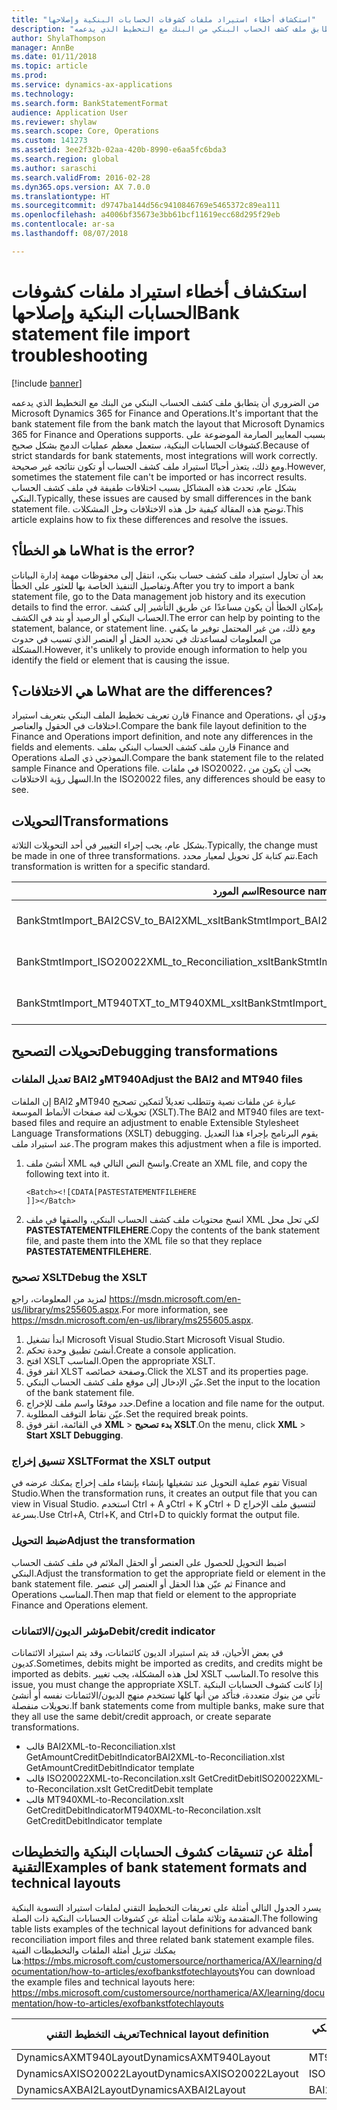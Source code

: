 ```yaml
---
title: "استكشاف أخطاء استيراد ملفات كشوفات الحسابات البنكية وإصلاحها"
description: "من الضروري أن يتطابق ملف كشف الحساب البنكي من البنك مع التخطيط الذي يدعمه Microsoft Dynamics 365 for Finance and Operations. بسبب المعايير الصارمة الموضوعة على كشوفات الحسابات البنكية، ستعمل معظم عمليات الدمج بشكل صحيح. ومع ذلك، يتعذر أحيانًا استيراد ملف كشف الحساب أو تكون نتائجه غير صحيحة. بشكل عام، تحدث هذه المشاكل بسبب اختلافات طفيفة في ملف كشف الحساب البنكي. توضح هذه المقالة كيفية حل هذه الاختلافات وحل المشكلات."
author: ShylaThompson
manager: AnnBe
ms.date: 01/11/2018
ms.topic: article
ms.prod: 
ms.service: dynamics-ax-applications
ms.technology: 
ms.search.form: BankStatementFormat
audience: Application User
ms.reviewer: shylaw
ms.search.scope: Core, Operations
ms.custom: 141273
ms.assetid: 3ee2f32b-02aa-420b-8990-e6aa5fc6bda3
ms.search.region: global
ms.author: saraschi
ms.search.validFrom: 2016-02-28
ms.dyn365.ops.version: AX 7.0.0
ms.translationtype: HT
ms.sourcegitcommit: d9747ba144d56c9410846769e5465372c89ea111
ms.openlocfilehash: a4006bf35673e3bb61bcf11619ecc68d295f29eb
ms.contentlocale: ar-sa
ms.lasthandoff: 08/07/2018

---
```


# <a name="bank-statement-file-import-troubleshooting"></a><span data-ttu-id="9fa00-107">استكشاف أخطاء استيراد ملفات كشوفات الحسابات البنكية وإصلاحها</span><span class="sxs-lookup"><span data-stu-id="9fa00-107">Bank statement file import troubleshooting</span></span>

[!include [banner](../includes/banner.md)]

<span data-ttu-id="9fa00-108">من الضروري أن يتطابق ملف كشف الحساب البنكي من البنك مع التخطيط الذي يدعمه Microsoft Dynamics 365 for Finance and Operations.</span><span class="sxs-lookup"><span data-stu-id="9fa00-108">It's important that the bank statement file from the bank match the layout that Microsoft Dynamics 365 for Finance and Operations supports.</span></span> <span data-ttu-id="9fa00-109">بسبب المعايير الصارمة الموضوعة على كشوفات الحسابات البنكية، ستعمل معظم عمليات الدمج بشكل صحيح.</span><span class="sxs-lookup"><span data-stu-id="9fa00-109">Because of strict standards for bank statements, most integrations will work correctly.</span></span> <span data-ttu-id="9fa00-110">ومع ذلك، يتعذر أحيانًا استيراد ملف كشف الحساب أو تكون نتائجه غير صحيحة.</span><span class="sxs-lookup"><span data-stu-id="9fa00-110">However, sometimes the statement file can't be imported or has incorrect results.</span></span> <span data-ttu-id="9fa00-111">بشكل عام، تحدث هذه المشاكل بسبب اختلافات طفيفة في ملف كشف الحساب البنكي.</span><span class="sxs-lookup"><span data-stu-id="9fa00-111">Typically, these issues are caused by small differences in the bank statement file.</span></span> <span data-ttu-id="9fa00-112">توضح هذه المقالة كيفية حل هذه الاختلافات وحل المشكلات.</span><span class="sxs-lookup"><span data-stu-id="9fa00-112">This article explains how to fix these differences and resolve the issues.</span></span>

<a name="what-is-the-error"></a><span data-ttu-id="9fa00-113">ما هو الخطأ؟</span><span class="sxs-lookup"><span data-stu-id="9fa00-113">What is the error?</span></span>
------------------

<span data-ttu-id="9fa00-114">بعد أن تحاول استيراد ملف كشف حساب بنكي، انتقل إلى محفوظات مهمة إدارة البيانات وتفاصيل التنفيذ الخاصة بها للعثور على الخطأ.</span><span class="sxs-lookup"><span data-stu-id="9fa00-114">After you try to import a bank statement file, go to the Data management job history and its execution details to find the error.</span></span> <span data-ttu-id="9fa00-115">بإمكان الخطأ أن يكون مساعدًا عن طريق التأشير إلى كشف الحساب البنكي أو الرصيد أو بند في الكشف.</span><span class="sxs-lookup"><span data-stu-id="9fa00-115">The error can help by pointing to the statement, balance, or statement line.</span></span> <span data-ttu-id="9fa00-116">ومع ذلك، من غير المحتمل توفير ما يكفي من المعلومات لمساعدتك في تحديد الحقل أو العنصر الذي تسبب في حدوث المشكلة.</span><span class="sxs-lookup"><span data-stu-id="9fa00-116">However, it's unlikely to provide enough information to help you identify the field or element that is causing the issue.</span></span>

## <a name="what-are-the-differences"></a><span data-ttu-id="9fa00-117">ما هي الاختلافات؟</span><span class="sxs-lookup"><span data-stu-id="9fa00-117">What are the differences?</span></span>
<span data-ttu-id="9fa00-118">قارن تعريف تخطيط الملف البنكي بتعريف استيراد Finance and Operations، ودوّن أي اختلافات في الحقول والعناصر.</span><span class="sxs-lookup"><span data-stu-id="9fa00-118">Compare the bank file layout definition to the Finance and Operations import definition, and note any differences in the fields and elements.</span></span> <span data-ttu-id="9fa00-119">‏قارن ملف كشف الحساب البنكي بملف Finance and Operations النموذجي ذي الصلة.</span><span class="sxs-lookup"><span data-stu-id="9fa00-119">Compare the bank statement file to the related sample Finance and Operations file.</span></span> <span data-ttu-id="9fa00-120">في ملفات ISO20022، يجب أن يكون من السهل رؤية الاختلافات.‬</span><span class="sxs-lookup"><span data-stu-id="9fa00-120">In the ISO20022 files, any differences should be easy to see.</span></span>

## <a name="transformations"></a><span data-ttu-id="9fa00-121">التحويلات</span><span class="sxs-lookup"><span data-stu-id="9fa00-121">Transformations</span></span>
<span data-ttu-id="9fa00-122">بشكل عام، يجب إجراء التغيير في أحد التحويلات الثلاثة.</span><span class="sxs-lookup"><span data-stu-id="9fa00-122">Typically, the change must be made in one of three transformations.</span></span> <span data-ttu-id="9fa00-123">تتم كتابة كل تحويل لمعيار محدد.</span><span class="sxs-lookup"><span data-stu-id="9fa00-123">Each transformation is written for a specific standard.</span></span>

| <span data-ttu-id="9fa00-124">اسم المورد</span><span class="sxs-lookup"><span data-stu-id="9fa00-124">Resource name</span></span>                                         | <span data-ttu-id="9fa00-125">اسم الملف</span><span class="sxs-lookup"><span data-stu-id="9fa00-125">File name</span></span>                          |
|-------------------------------------------------------|------------------------------------|
| <span data-ttu-id="9fa00-126">BankStmtImport\_BAI2CSV\_to\_BAI2XML\_xslt</span><span class="sxs-lookup"><span data-stu-id="9fa00-126">BankStmtImport\_BAI2CSV\_to\_BAI2XML\_xslt</span></span>            | <span data-ttu-id="9fa00-127">BAI2CSV-to-BAI2XML.xslt</span><span class="sxs-lookup"><span data-stu-id="9fa00-127">BAI2CSV-to-BAI2XML.xslt</span></span>            |
| <span data-ttu-id="9fa00-128">BankStmtImport\_ISO20022XML\_to\_Reconciliation\_xslt</span><span class="sxs-lookup"><span data-stu-id="9fa00-128">BankStmtImport\_ISO20022XML\_to\_Reconciliation\_xslt</span></span> | <span data-ttu-id="9fa00-129">ISO20022XML-to-Reconciliation.xslt</span><span class="sxs-lookup"><span data-stu-id="9fa00-129">ISO20022XML-to-Reconciliation.xslt</span></span> |
| <span data-ttu-id="9fa00-130">BankStmtImport\_MT940TXT\_to\_MT940XML\_xslt</span><span class="sxs-lookup"><span data-stu-id="9fa00-130">BankStmtImport\_MT940TXT\_to\_MT940XML\_xslt</span></span>          | <span data-ttu-id="9fa00-131">MT940TXT-to-MT940XML.xslt</span><span class="sxs-lookup"><span data-stu-id="9fa00-131">MT940TXT-to-MT940XML.xslt</span></span>          |

## <a name="debugging-transformations"></a><span data-ttu-id="9fa00-132">تحويلات التصحيح</span><span class="sxs-lookup"><span data-stu-id="9fa00-132">Debugging transformations</span></span>
### <a name="adjust-the-bai2-and-mt940-files"></a><span data-ttu-id="9fa00-133">تعديل الملفات BAI2 وMT940</span><span class="sxs-lookup"><span data-stu-id="9fa00-133">Adjust the BAI2 and MT940 files</span></span>

<span data-ttu-id="9fa00-134">إن الملفات BAI2 وMT940 عبارة عن ملفات نصية وتتطلب تعديلاً لتمكين تصحيح تحويلات لغة صفحات الأنماط الموسعة (XSLT).</span><span class="sxs-lookup"><span data-stu-id="9fa00-134">The BAI2 and MT940 files are text-based files and require an adjustment to enable Extensible Stylesheet Language Transformations (XSLT) debugging.</span></span> <span data-ttu-id="9fa00-135">يقوم البرنامج بإجراء هذا التعديل عند استيراد ملف.</span><span class="sxs-lookup"><span data-stu-id="9fa00-135">The program makes this adjustment when a file is imported.</span></span>

1.  <span data-ttu-id="9fa00-136">أنشئ ملف XML وانسخ النص التالي فيه.</span><span class="sxs-lookup"><span data-stu-id="9fa00-136">Create an XML file, and copy the following text into it.</span></span>

        <Batch><![CDATA[PASTESTATEMENTFILEHERE
        ]]></Batch>

2.  <span data-ttu-id="9fa00-137">انسخ محتويات ملف كشف الحساب البنكي، والصقها في ملف XML لكي تحل محل **PASTESTATEMENTFILEHERE**.</span><span class="sxs-lookup"><span data-stu-id="9fa00-137">Copy the contents of the bank statement file, and paste them into the XML file so that they replace **PASTESTATEMENTFILEHERE**.</span></span>

### <a name="debug-the-xslt"></a><span data-ttu-id="9fa00-138">تصحيح XSLT</span><span class="sxs-lookup"><span data-stu-id="9fa00-138">Debug the XSLT</span></span>

<span data-ttu-id="9fa00-139">لمزيد من المعلومات، راجع <https://msdn.microsoft.com/en-us/library/ms255605.aspx>.</span><span class="sxs-lookup"><span data-stu-id="9fa00-139">For more information, see <https://msdn.microsoft.com/en-us/library/ms255605.aspx>.</span></span>

1.  <span data-ttu-id="9fa00-140">ابدأ تشغيل Microsoft Visual Studio.</span><span class="sxs-lookup"><span data-stu-id="9fa00-140">Start Microsoft Visual Studio.</span></span>
2.  <span data-ttu-id="9fa00-141">أنشئ تطبيق وحدة تحكم.</span><span class="sxs-lookup"><span data-stu-id="9fa00-141">Create a console application.</span></span>
3.  <span data-ttu-id="9fa00-142">افتح XSLT المناسب.</span><span class="sxs-lookup"><span data-stu-id="9fa00-142">Open the appropriate XSLT.</span></span>
4.  <span data-ttu-id="9fa00-143">انقر فوق XLST وصفحة خصائصه.</span><span class="sxs-lookup"><span data-stu-id="9fa00-143">Click the XLST and its properties page.</span></span>
5.  <span data-ttu-id="9fa00-144">عيّن الإدخال إلى موقع ملف كشف الحساب البنكي.</span><span class="sxs-lookup"><span data-stu-id="9fa00-144">Set the input to the location of the bank statement file.</span></span>
6.  <span data-ttu-id="9fa00-145">حدد موقعًا واسم ملف للإخراج.</span><span class="sxs-lookup"><span data-stu-id="9fa00-145">Define a location and file name for the output.</span></span>
7.  <span data-ttu-id="9fa00-146">عيّن نقاط التوقف المطلوبة.</span><span class="sxs-lookup"><span data-stu-id="9fa00-146">Set the required break points.</span></span>
8.  <span data-ttu-id="9fa00-147">في القائمة، انقر فوق **XML** &gt; **بدء تصحيح XSLT**.</span><span class="sxs-lookup"><span data-stu-id="9fa00-147">On the menu, click **XML** &gt; **Start XSLT Debugging**.</span></span>

### <a name="format-the-xslt-output"></a><span data-ttu-id="9fa00-148">تنسيق إخراج XSLT</span><span class="sxs-lookup"><span data-stu-id="9fa00-148">Format the XSLT output</span></span>

<span data-ttu-id="9fa00-149">تقوم عملية التحويل عند تشغيلها بإنشاء بإنشاء ملف إخراج يمكنك عرضه في Visual Studio.</span><span class="sxs-lookup"><span data-stu-id="9fa00-149">When the transformation runs, it creates an output file that you can view in Visual Studio.</span></span> <span data-ttu-id="9fa00-150">استخدم Ctrl + A وCtrl + K وCtrl + D لتنسيق ملف الإخراج بسرعة.</span><span class="sxs-lookup"><span data-stu-id="9fa00-150">Use Ctrl+A, Ctrl+K, and Ctrl+D to quickly format the output file.</span></span>

### <a name="adjust-the-transformation"></a><span data-ttu-id="9fa00-151">ضبط التحويل</span><span class="sxs-lookup"><span data-stu-id="9fa00-151">Adjust the transformation</span></span>

<span data-ttu-id="9fa00-152">اضبط التحويل للحصول على العنصر أو الحقل الملائم في ملف كشف الحساب البنكي.</span><span class="sxs-lookup"><span data-stu-id="9fa00-152">Adjust the transformation to get the appropriate field or element in the bank statement file.</span></span> <span data-ttu-id="9fa00-153">ثم عيّن هذا الحقل أو العنصر إلى عنصر Finance and Operations المناسب.</span><span class="sxs-lookup"><span data-stu-id="9fa00-153">Then map that field or element to the appropriate Finance and Operations element.</span></span>

### <a name="debitcredit-indicator"></a><span data-ttu-id="9fa00-154">مؤشر الديون/الائتمانات</span><span class="sxs-lookup"><span data-stu-id="9fa00-154">Debit/credit indicator</span></span>

<span data-ttu-id="9fa00-155">في بعض الأحيان، قد يتم استيراد الديون كائتمانات، وقد يتم استيراد الائتمانات كديون.</span><span class="sxs-lookup"><span data-stu-id="9fa00-155">Sometimes, debits might be imported as credits, and credits might be imported as debits.</span></span> <span data-ttu-id="9fa00-156">لحل هذه المشكلة، يجب تغيير XSLT المناسب.</span><span class="sxs-lookup"><span data-stu-id="9fa00-156">To resolve this issue, you must change the appropriate XSLT.</span></span> <span data-ttu-id="9fa00-157">إذا كانت كشوف الحسابات البنكية تأتي من بنوك متعددة، فتأكد من أنها كلها تستخدم منهج الديون/الائتمانات نفسه أو أنشئ تحويلات منفصلة.</span><span class="sxs-lookup"><span data-stu-id="9fa00-157">If bank statements come from multiple banks, make sure that they all use the same debit/credit approach, or create separate transformations.</span></span>

-   <span data-ttu-id="9fa00-158">قالب BAI2XML-to-Reconciliation.xlst GetAmountCreditDebitIndicator</span><span class="sxs-lookup"><span data-stu-id="9fa00-158">BAI2XML-to-Reconciliation.xlst GetAmountCreditDebitIndicator template</span></span>
-   <span data-ttu-id="9fa00-159">قالب ISO20022XML-to-Reconcilation.xslt GetCreditDebit</span><span class="sxs-lookup"><span data-stu-id="9fa00-159">ISO20022XML-to-Reconcilation.xslt GetCreditDebit template</span></span>
-   <span data-ttu-id="9fa00-160">قالب MT940XML-to-Reconcilation.xslt GetCreditDebitIndicator</span><span class="sxs-lookup"><span data-stu-id="9fa00-160">MT940XML-to-Reconcilation.xslt GetCreditDebitIndicator template</span></span>

## <a name="examples-of-bank-statement-formats-and-technical-layouts"></a><span data-ttu-id="9fa00-161">أمثلة عن تنسيقات كشوف الحسابات البنكية والتخطيطات التقنية</span><span class="sxs-lookup"><span data-stu-id="9fa00-161">Examples of bank statement formats and technical layouts</span></span>
<span data-ttu-id="9fa00-162">يسرد الجدول التالي أمثلة على تعريفات التخطيط التقني لملفات استيراد التسوية البنكية المتقدمة وثلاثة ملفات أمثلة عن كشوفات الحسابات البنكية ذات الصلة.</span><span class="sxs-lookup"><span data-stu-id="9fa00-162">The following table lists examples of the technical layout definitions for advanced bank reconciliation import files and three related bank statement example files.</span></span> <span data-ttu-id="9fa00-163">يمكنك تنزيل أمثلة الملفات والتخطيطات الفنية هنا:https://mbs.microsoft.com/customersource/northamerica/AX/learning/documentation/how-to-articles/exofbankstfotechlayouts</span><span class="sxs-lookup"><span data-stu-id="9fa00-163">You can download the example files and technical layouts here: https://mbs.microsoft.com/customersource/northamerica/AX/learning/documentation/how-to-articles/exofbankstfotechlayouts</span></span>  


| <span data-ttu-id="9fa00-164">تعريف التخطيط التقني</span><span class="sxs-lookup"><span data-stu-id="9fa00-164">Technical layout definition</span></span>                             | <span data-ttu-id="9fa00-165">ملف مثال عن كشف الحساب البنكي</span><span class="sxs-lookup"><span data-stu-id="9fa00-165">Bank statement example file</span></span>          |
|---------------------------------------------------------|--------------------------------------|
| <span data-ttu-id="9fa00-166">DynamicsAXMT940Layout</span><span class="sxs-lookup"><span data-stu-id="9fa00-166">DynamicsAXMT940Layout</span></span>                                   | <span data-ttu-id="9fa00-167">MT940StatementExample</span><span class="sxs-lookup"><span data-stu-id="9fa00-167">MT940StatementExample</span></span>                |
| <span data-ttu-id="9fa00-168">DynamicsAXISO20022Layout</span><span class="sxs-lookup"><span data-stu-id="9fa00-168">DynamicsAXISO20022Layout</span></span>                                | <span data-ttu-id="9fa00-169">ISO20022StatementExample</span><span class="sxs-lookup"><span data-stu-id="9fa00-169">ISO20022StatementExample</span></span>             |
| <span data-ttu-id="9fa00-170">DynamicsAXBAI2Layout</span><span class="sxs-lookup"><span data-stu-id="9fa00-170">DynamicsAXBAI2Layout</span></span>                                    | <span data-ttu-id="9fa00-171">BAI2StatementExample</span><span class="sxs-lookup"><span data-stu-id="9fa00-171">BAI2StatementExample</span></span>                 |






